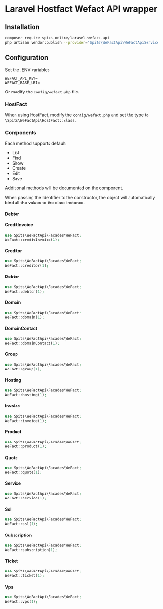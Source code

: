 # Laravel Hostfact Wefact API wrapper

## Installation

```bash
composer require spits-online/laravel-wefact-api
php artisan vendor:publish --provider="Spits\WeFactApi\WeFactApiServiceProvider"
```

## Configuration

Set the .ENV variables

```dotenv
WEFACT_API_KEY=
WEFACT_BASE_URI=
```

Or modify the `config/wefact.php` file.

### HostFact

When using HostFact, modify the `config/wefact.php` and set the type to `\Spits\WeFactApi\HostFact::class`.

### Components

Each method supports default:

- List
- Find
- Show
- Create
- Edit
- Save

Additional methods will be documented on the component.

When passing the Identifier to the constructor, the object will automatically bind all the values to the class instance.

#### Debtor

#### CreditInvoice

```php
use Spits\WeFactApi\Facades\WeFact;
WeFact::creditInvoice(1);
```

#### Creditor

```php
use Spits\WeFactApi\Facades\WeFact;
WeFact::creditor(1);
```

#### Debtor

```php
use Spits\WeFactApi\Facades\WeFact;
WeFact::debtor(1);
```

#### Domain

```php
use Spits\WeFactApi\Facades\WeFact;
WeFact::domain(1);
```

#### DomainContact

```php
use Spits\WeFactApi\Facades\WeFact;
WeFact::domainContact(1);
```

#### Group

```php
use Spits\WeFactApi\Facades\WeFact;
WeFact::group(1);
```

#### Hosting

```php
use Spits\WeFactApi\Facades\WeFact;
WeFact::hosting(1);
```

#### Invoice

```php
use Spits\WeFactApi\Facades\WeFact;
WeFact::invoice(1);
```

#### Product

```php
use Spits\WeFactApi\Facades\WeFact;
WeFact::product(1);
```

#### Quote

```php
use Spits\WeFactApi\Facades\WeFact;
WeFact::quote(1);
```

#### Service

```php
use Spits\WeFactApi\Facades\WeFact;
WeFact::service(1);
```

#### Ssl

```php
use Spits\WeFactApi\Facades\WeFact;
WeFact::ssl(1);
```

#### Subscription

```php
use Spits\WeFactApi\Facades\WeFact;
WeFact::subscription(1);
```

#### Ticket

```php
use Spits\WeFactApi\Facades\WeFact;
WeFact::ticket(1);
```

#### Vps

```php
use Spits\WeFactApi\Facades\WeFact;
WeFact::vps(1);
```
